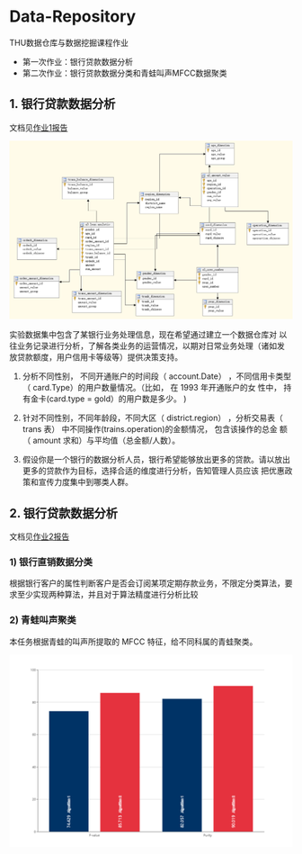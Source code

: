 # Data-Repository
THU数据仓库与数据挖掘课程作业<br/>

 * 第一次作业：银行贷款数据分析
 * 第二次作业：银行贷款数据分类和青蛙叫声MFCC数据聚类

## 1. 银行贷款数据分析

文档见[作业1报告](https://github.com/cuiods/DataRepository/blob/master/Homework1/%E9%93%B6%E8%A1%8C%E6%95%B0%E6%8D%AE%E5%88%86%E6%9E%90%E4%BD%9C%E4%B8%9A%E6%8A%A5%E5%91%8A.pdf)

![homework1](./pics/h1.png)

实验数据集中包含了某银行业务处理信息，现在希望通过建立一个数据仓库对
以往业务记录进行分析，了解各类业务的运营情况，以期对日常业务处理（诸如发
放贷款额度，用户信用卡等级等）提供决策支持。<br/>

1. 分析不同性别， 不同开通账户的时间段（ account.Date） ，不同信用卡类型（ card.Type）的用户数量情况。（比如， 在 1993 年开通账户的女
性中， 持有金卡(card.type = gold）的用户数是多少。 )

2. 针对不同性别，不同年龄段，不同大区（ district.region） ，分析交易表（ trans 表） 中不同操作(trains.operation)的金额情况， 包含该操作的总金
额（ amount 求和）与平均值（总金额/人数）。

3. 假设你是一个银行的数据分析人员，银行希望能够放出更多的贷款。请以放出更多的贷款作为目标，选择合适的维度进行分析，告知管理人员应该
把优惠政策和宣传力度集中到哪类人群。

## 2. 银行贷款数据分析

文档见[作业2报告](https://github.com/cuiods/DataRepository/blob/master/Homework2/%E4%BD%9C%E4%B8%9A2.pdf)

### 1) 银行直销数据分类

根据银行客户的属性判断客户是否会订阅某项定期存款业务，不限定分类算法，要求至少实现两种算法，并且对于算法精度进行分析比较

### 2) 青蛙叫声聚类

本任务根据青蛙的叫声所提取的 MFCC 特征，给不同科属的青蛙聚类。

![homework2](./pics/h2.png)

